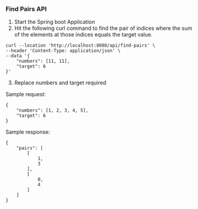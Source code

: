 ### Find Pairs API
1. Start the Spring boot Application
2. Hit the following curl command to find the pair of indices where the sum of the elements at those indices equals the target value.
```commandline
curl --location 'http://localhost:8080/api/find-pairs' \
--header 'Content-Type: application/json' \
--data '{
    "numbers": [11, 11],
    "target": 6
}'
```
3. Replace numbers and target required

Sample request:
```commandline
{
    "numbers": [1, 2, 3, 4, 5],
    "target": 6
}
```
Sample response:
```commandline
{
    "pairs": [
        [
            1,
            3
        ],
        [
            0,
            4
        ]
    ]
}
```
